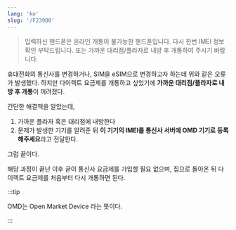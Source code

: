 ```yaml
---
lang: 'ko'
slug: '/F239D0'
---
```


> 입력하신 핸드폰은 온라인 개통이 불가능한 핸드폰입니다. 다시 한번 IMEI 정보 확인 부탁드립니다. 또는 가까운 대리점/플라자로 내방 후 개통하여 주시기 바랍니다.

휴대전화의 통신사를 변경하거나, SIM을 eSIM으로 변경하고자 하는데 위와 같은 오류가 발생했다. 하지만 다이렉트 요금제를 개통하고 싶었기에 **가까운 대리점/플라자로 내방 후 개통**이 꺼려졌다.

간단한 해결책을 알았는데,

1. 가까운 플라자 혹은 대리점에 내방한다
2. 문제가 발생한 기기를 알려준 뒤 **이 기기의 IMEI를 통신사 서버에 OMD 기기로 등록해주세요**라고 전달한다.

그럼 끝이다.

해당 과정이 끝난 이후 굳이 통신사 요금제를 가입할 필요 없으며, 집으로 돌아온 뒤 다이렉트 요금제를 처음부터 다시 개통하면 된다.

:::tip

OMD는 Open Market Device 라는 뜻이다.

:::
